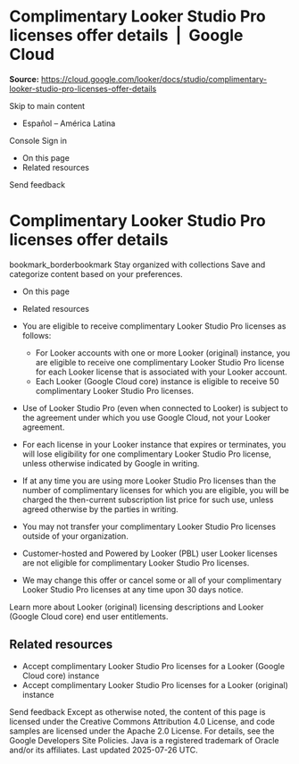 # Complimentary Looker Studio Pro licenses offer details  |  Google Cloud

**Source:** https://cloud.google.com/looker/docs/studio/complimentary-looker-studio-pro-licenses-offer-details

Skip to main content 
  * Español – América Latina

Console  Sign in


  * On this page
  * Related resources




Send feedback 
#  Complimentary Looker Studio Pro licenses offer details
bookmark_borderbookmark Stay organized with collections  Save and categorize content based on your preferences. 
  * On this page
  * Related resources


  * You are eligible to receive complimentary Looker Studio Pro licenses as follows: 
    * For Looker accounts with one or more Looker (original) instance, you are eligible to receive one complimentary Looker Studio Pro license for each Looker license that is associated with your Looker account.
    * Each Looker (Google Cloud core) instance is eligible to receive 50 complimentary Looker Studio Pro licenses.
  * Use of Looker Studio Pro (even when connected to Looker) is subject to the agreement under which you use Google Cloud, not your Looker agreement.
  * For each license in your Looker instance that expires or terminates, you will lose eligibility for one complimentary Looker Studio Pro license, unless otherwise indicated by Google in writing. ​​
  * If at any time you are using more Looker Studio Pro licenses than the number of complimentary licenses for which you are eligible, you will be charged the then-current subscription list price for such use, unless agreed otherwise by the parties in writing.
  * You may not transfer your complimentary Looker Studio Pro licenses outside of your organization.
  * Customer-hosted and Powered by Looker (PBL) user Looker licenses are not eligible for complimentary Looker Studio Pro licenses.
  * We may change this offer or cancel some or all of your complimentary Looker Studio Pro licenses at any time upon 30 days notice.


Learn more about Looker (original) licensing descriptions and Looker (Google Cloud core) end user entitlements.
## Related resources
  * Accept complimentary Looker Studio Pro licenses for a Looker (Google Cloud core) instance
  * Accept complimentary Looker Studio Pro licenses for a Looker (original) instance


Send feedback 
Except as otherwise noted, the content of this page is licensed under the Creative Commons Attribution 4.0 License, and code samples are licensed under the Apache 2.0 License. For details, see the Google Developers Site Policies. Java is a registered trademark of Oracle and/or its affiliates.
Last updated 2025-07-26 UTC.


